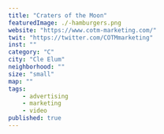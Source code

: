 ```yaml
---
title: "Craters of the Moon"
featuredImage: ./-hamburgers.png
website: "https://www.cotm-marketing.com/"
twit: "https://twitter.com/COTMmarketing"
inst: ""
category: "C"
city: "Cle Elum"
neighborhood: ""
size: "small"
map: ""
tags:
    - advertising
    - marketing
    - video
published: true
---
```




